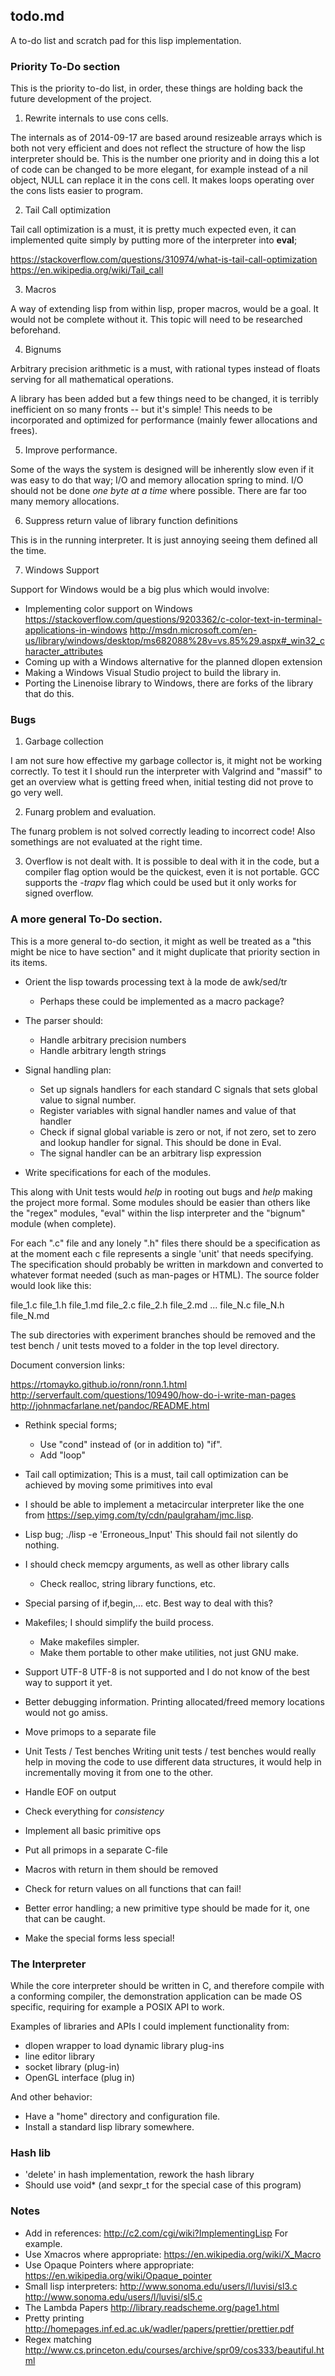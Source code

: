 ## todo.md

A to-do list and scratch pad for this lisp implementation.

### Priority To-Do section

This is the priority to-do list, in order, these things are holding back the
future development of the project.

1. Rewrite internals to use cons cells.

The internals as of 2014-09-17 are based around resizeable arrays which is both
not very efficient and does not reflect the structure of how the lisp
interpreter should be. This is the number one priority and in doing this a lot
of code can be changed to be more elegant, for example instead of a nil object,
NULL can replace it in the cons cell. It makes loops operating over the cons
lists easier to program.

2. Tail Call optimization

Tail call optimization is a must, it is pretty much expected even, it can
implemented quite simply by putting more of the interpreter into **eval**;

<https://stackoverflow.com/questions/310974/what-is-tail-call-optimization>
<https://en.wikipedia.org/wiki/Tail_call>

3. Macros

A way of extending lisp from within lisp, proper macros, would be a goal. It
would not be complete without it. This topic will need to be researched
beforehand.

4. Bignums

Arbitrary precision arithmetic is a must, with rational types instead of floats
serving for all mathematical operations.

A library has been added but a few things need to be changed, it is terribly
inefficient on so many fronts -- but it's simple! This needs to be incorporated
and optimized for performance (mainly fewer allocations and frees).

5. Improve performance.

Some of the ways the system is designed will be inherently slow even if it was
easy to do that way; I/O and memory allocation spring to mind. I/O should not be
done *one byte at a time* where possible. There are far too many memory
allocations.

6. Suppress return value of library function definitions 

This is in the running interpreter. It is just annoying seeing them defined 
all the time.

7. Windows Support

Support for Windows would be a big plus which would involve:
- Implementing color support on Windows
  <https://stackoverflow.com/questions/9203362/c-color-text-in-terminal-applications-in-windows>
  <http://msdn.microsoft.com/en-us/library/windows/desktop/ms682088%28v=vs.85%29.aspx#_win32_character_attributes>
- Coming up with a Windows alternative for the planned dlopen extension
- Making a Windows Visual Studio project to build the library in.
- Porting the Linenoise library to Windows, there are forks of the
  library that do this.

### Bugs

1. Garbage collection

I am not sure how effective my garbage collector is, it might not be working
correctly. To test it I should run the interpreter with Valgrind and "massif" to
get an overview what is getting freed when, initial testing did not prove to go
very well. 

2. Funarg problem and evaluation.

The funarg problem is not solved correctly leading to incorrect code! Also
somethings are not evaluated at the right time.

3. Overflow is not dealt with.
   It is possible to deal with it in the code, but a compiler flag option
   would be the quickest, even it is not portable. GCC supports the *-trapv* 
   flag which could be used but it only works for signed overflow.

### A more general To-Do section.

This is a more general to-do section, it might as well be treated as a "this
might be nice to have section" and it might duplicate that priority section in
its items.

* Orient the lisp towards processing text à la mode de awk/sed/tr 
  - Perhaps these could be implemented as a macro package?
 
* The parser should:
  - Handle arbitrary precision numbers
  - Handle arbitrary length strings

* Signal handling plan:
  - Set up signals handlers for each standard C signals that sets global value
  to signal number.
  - Register variables with signal handler names and value of that handler
  - Check if signal global variable is zero or not, if not zero, set to zero
  and lookup handler for signal. This should be done in Eval.
  - The signal handler can be an arbitrary lisp expression

* Write specifications for each of the modules. 

This along with Unit tests would *help* in rooting out bugs and *help*
making the project more formal. Some modules should be easier
than others like the "regex" modules, "eval" within the lisp
interpreter and the "bignum" module (when complete).

For each ".c" file and any lonely ".h" files there should be a specification
as at the moment each c file represents a single 'unit' that needs
specifying. The specification should probably be written in markdown and
converted to whatever format needed (such as man-pages or HTML). The
source folder would look like this:

file\_1.c
file\_1.h
file\_1.md
file\_2.c
file\_2.h
file\_2.md
...
file\_N.c
file\_N.h
file\_N.md

The sub directories with experiment branches should be removed and the
test bench / unit tests moved to a folder in the top level directory.

Document conversion links:

<https://rtomayko.github.io/ronn/ronn.1.html>
<http://serverfault.com/questions/109490/how-do-i-write-man-pages>
<http://johnmacfarlane.net/pandoc/README.html>

* Rethink special forms;
  - Use "cond" instead of (or in addition to) "if".
  - Add "loop"

* Tail call optimization;
  This is a must, tail call optimization can be achieved by moving some
  primitives into eval

* I should be able to implement a metacircular interpreter like the
  one from <https://sep.yimg.com/ty/cdn/paulgraham/jmc.lisp>.

* Lisp bug; ./lisp -e 'Erroneous\_Input'
  This should fail not silently do nothing.

* I should check memcpy arguments, as well as other library calls
  - Check realloc, string library functions, etc.

* Special parsing of if,begin,... etc. Best way to deal with this?

* Makefiles; I should simplify the build process.
  - Make makefiles simpler.
  - Make them portable to other make utilities, not just GNU make.

* Support UTF-8
  UTF-8 is not supported and I do not know of the best way to support
  it yet.

* Better debugging information. Printing allocated/freed memory locations
  would not go amiss.

* Move primops to a separate file

* Unit Tests / Test benches
  Writing unit tests / test benches would really help in moving the code
  to use different data structures, it would help in incrementally moving
  it from one to the other.

* Handle EOF on output
* Check everything for *consistency*
* Implement all basic primitive ops
* Put all primops in a separate C-file
* Macros with return in them should be removed

* Check for return values on all functions that can fail!
* Better error handling; a new primitive type should be made
  for it, one that can be caught.
* Make the special forms less special!

### The Interpreter

While the core interpreter should be written in C, and therefore compile with 
a conforming compiler, the demonstration application can be made OS specific,
requiring for example a POSIX API to work.

Examples of libraries and APIs I could implement functionality from:
  - dlopen wrapper to load dynamic library plug-ins
  - line editor library 
  - socket library (plug-in)
  - OpenGL interface (plug in)

And other behavior:
  - Have a "home" directory and configuration file.
  - Install a standard lisp library somewhere.

### Hash lib

* 'delete' in hash implementation, rework the hash library
* Should use void\* (and sexpr\_t for the special case of this program)

### Notes

* Add in references:
  <http://c2.com/cgi/wiki?ImplementingLisp>
  For example.
* Use Xmacros where appropriate:
  <https://en.wikipedia.org/wiki/X_Macro>
* Use Opaque Pointers where appropriate:
  <https://en.wikipedia.org/wiki/Opaque_pointer>
* Small lisp interpreters:
  <http://www.sonoma.edu/users/l/luvisi/sl3.c>
  <http://www.sonoma.edu/users/l/luvisi/sl5.c>
* The Lambda Papers
  <http://library.readscheme.org/page1.html>
* Pretty printing
  <http://homepages.inf.ed.ac.uk/wadler/papers/prettier/prettier.pdf>
* Regex matching
  <http://www.cs.princeton.edu/courses/archive/spr09/cos333/beautiful.html>
 
